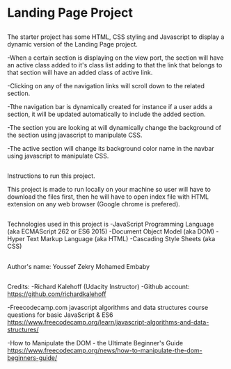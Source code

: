 # Landing Page Project

## 

The starter project has some HTML, CSS styling and Javascript to display a dynamic version of the Landing Page project. 

-When a certain section is displaying on the view port, the section will have an active class added to it's class list adding to that the link
that belongs to that section will have an added class of active link.

-Clicking on any of the navigation links will scroll down to the related section.

-Tthe navigation bar is dynamically created for instance if a user adds a section,
it will be updated automatically to include the added section.

-The section you are looking at will dynamically change the background of the section using javascript to manipulate CSS.

-The active section will change its background color name in the navbar using javascript to manipulate CSS.

##
Instructions to run this project.

This project is made to run locally on your machine so user will have to download the files first, then he will have to open index file with HTML extension on any web browser (Google chrome is prefered).

##
Technologies used in this project is 
-JavaScript Programming Language (aka ECMAScript 262 or ES6 2015)
-Document Object Model (aka DOM)
-Hyper Text Markup Language (aka HTML)
-Cascading Style Sheets (aka CSS)

##
Author's name: Youssef Zekry Mohamed Embaby

##
Credits:
-Richard Kalehoff (Udacity Instructor)
-Github account: https://github.com/richardkalehoff

-Freecodecamp.com
javascript algorithms and data structures course questions for basic JavaScript & ES6
https://www.freecodecamp.org/learn/javascript-algorithms-and-data-structures/

-How to Manipulate the DOM - the Ultimate Beginner's Guide
https://www.freecodecamp.org/news/how-to-manipulate-the-dom-beginners-guide/
